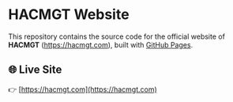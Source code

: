 # HACMGT Website

This repository contains the source code for the official website of **HACMGT** (https://hacmgt.com), built with [GitHub Pages](https://pages.github.com).

## 🌐 Live Site

👉 [https://hacmgt.com](https://hacmgt.com)
